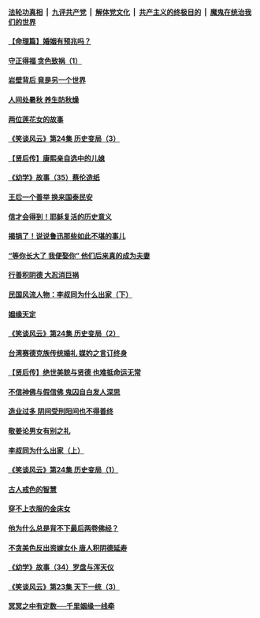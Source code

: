 ####  [法轮功真相](../../../../basic/blob/master/README.md?t=08250813) &nbsp;|&nbsp; [九评共产党](../../../../9ping.md/blob/master/README.md?t=08250813) &nbsp;|&nbsp; [解体党文化](../../../../jtdwh.md/blob/master/README.md?t=08250813)  &nbsp;|&nbsp; [共产主义的终极目的](../../../../gczydzjmd.md/blob/master/README.md?t=08250813) &nbsp;|&nbsp; [魔鬼在统治我们的世界](../../../../mgztzwmdsj.md/blob/master/README.md?t=08250813) 

#### [【命理篇】婚姻有预兆吗？](../pages/prog647/a102650779.md?t=08250813) 

#### [守正得福 贪色致祸（1）](../pages/prog647/a102649899.md?t=08250813) 

#### [岩壁背后 竟是另一个世界](../pages/prog647/a102649840.md?t=08250813) 

#### [人间处暑秋 养生防秋燥](../pages/prog647/a102649790.md?t=08250813) 

#### [两位莲花女的故事](../pages/prog647/a102649127.md?t=08250813) 

#### [《笑谈风云》第24集 历史变局（3）](../pages/prog647/a102649134.md?t=08250813) 

#### [【贤后传】康熙亲自选中的儿媳](../pages/prog647/a102648586.md?t=08250813) 

#### [《幼学》故事（35）蔡伦造纸](../pages/prog647/a102648569.md?t=08250813) 

#### [王后一个善举 换来国泰民安](../pages/prog647/a102648357.md?t=08250813) 

#### [信才会得到！耶稣复活的历史意义](../pages/prog647/a102648280.md?t=08250813) 

#### [揭锅了！说说鲁迅那些如此不堪的事儿](../pages/prog647/a102647672.md?t=08250813) 

#### [“等你长大了 我便娶你” 他们后来真的成为夫妻](../pages/prog647/a102647657.md?t=08250813) 

#### [行善积阴德 大忍消巨祸](../pages/prog647/a102647644.md?t=08250813) 

#### [民国风流人物：李叔同为什么出家（下）](../pages/prog647/a102647636.md?t=08250813) 

#### [姻缘天定](../pages/prog647/a102646895.md?t=08250813) 

#### [《笑谈风云》第24集 历史变局（2）](../pages/prog647/a102646879.md?t=08250813) 

#### [台湾赛德克族传统婚礼 媒妁之言订终身](../pages/prog647/a102646649.md?t=08250813) 

#### [【贤后传】绝世美貌与贤德 也难抵命运无常](../pages/prog647/a102646047.md?t=08250813) 

#### [不信神佛与假信佛 鬼囚自白发人深思](../pages/prog647/a102646033.md?t=08250813) 

#### [造业过多 阴间受刑阳间也不得善终](../pages/prog647/a102646010.md?t=08250813) 

#### [敬姜论男女有别之礼](../pages/prog647/a102645258.md?t=08250813) 

#### [李叔同为什么出家（上）](../pages/prog647/a102645242.md?t=08250813) 

#### [《笑谈风云》第24集 历史变局（1）](../pages/prog647/a102645211.md?t=08250813) 

#### [古人戒色的智慧](../pages/prog647/a102644639.md?t=08250813) 

#### [穿不上衣服的金床女](../pages/prog647/a102644620.md?t=08250813) 

#### [他为什么总是背不下最后两卷佛经？](../pages/prog647/a102644587.md?t=08250813) 

#### [不贪美色反出资嫁女仆 唐人积阴德延寿](../pages/prog647/a102643957.md?t=08250813) 

#### [《幼学》故事（34）罗盘与浑天仪](../pages/prog647/a102643951.md?t=08250813) 

#### [《笑谈风云》第23集 天下一统（3）](../pages/prog647/a102643937.md?t=08250813) 

#### [冥冥之中有定数──千里姻缘一线牵](../pages/prog647/a102643074.md?t=08250813) 

